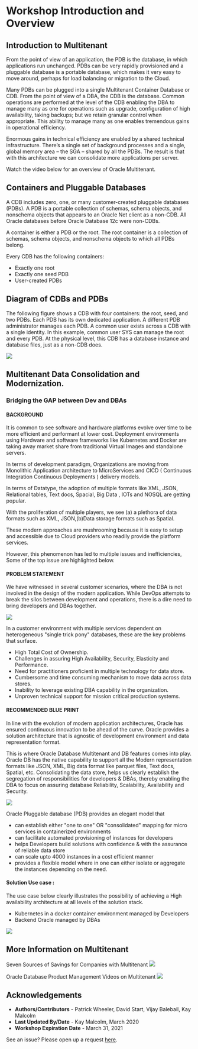 # Workshop Introduction and Overview #

## Introduction to Multitenant ##
From the point of view of an application, the PDB is the database, in which applications run unchanged. PDBs can be very rapidly provisioned and a pluggable database is a portable database, which makes it very easy to move around, perhaps for load balancing or migration to the Cloud.

Many PDBs can be plugged into a single Multitenant Container Database or CDB. From the point of view of a DBA, the CDB is the database. Common operations are performed at the level of the CDB enabling the DBA to manage many as one for operations such as upgrade, configuration of high availability, taking backups; but we retain granular control when appropriate. This ability to manage many as one enables tremendous gains in operational efficiency.

Enormous gains in technical efficiency are enabled by a shared technical infrastructure. There’s a single set of background processes and a single, global memory area – the SGA – shared by all the PDBs. The result is that with this architecture we can consolidate more applications per server.

Watch the video below for an overview of Oracle Multitenant.

[](youtube:I7cygRKBbI8)

## Containers and Pluggable Databases

A CDB includes zero, one, or many customer-created pluggable databases (PDBs). A PDB is a portable collection of schemas, schema objects, and nonschema objects that appears to an Oracle Net client as a non-CDB. All Oracle databases before Oracle Database 12c were non-CDBs.

A container is either a PDB or the root. The root container is a collection of schemas, schema objects, and nonschema objects to which all PDBs belong.

Every CDB has the following containers:
- Exactly one root
- Exactly one seed PDB
- User-created PDBs

## Diagram of CDBs and PDBs

The following figure shows a CDB with four containers: the root, seed, and two PDBs. Each PDB has its own dedicated application. A different PDB administrator manages each PDB. A common user exists across a CDB with a single identity. In this example, common user SYS can manage the root and every PDB. At the physical level, this CDB has a database instance and database files, just as a non-CDB does.

![](./images/arch.png " ")

## Multitenant Data Consolidation and Modernization.

###  Bridging the GAP between Dev and DBAs

#### BACKGROUND


<p>
It is common to see software and hardware platforms evolve over time to be more efficient and performant at lower cost. Deployment environments using Hardware and software frameworks like Kubernetes and Docker are taking away market share from traditional Virtual Images and standalone servers.
<p>
In terms of development paradigm, Organizations are moving from Monolithic Application architecture to MicroServices and CICD ( Continuous Integration Continuous Deployments ) delivery models.
<p>
In terms of Datatype, the adoption of multiple formats like XML, JSON, Relational tables, Text docs, Spacial, Big Data , IOTs and NOSQL are getting popular.

With the proliferation of multiple players, we see (a) a plethora of data formats such as XML, JSON,(b)Data storage formats such as Spatial.
<p>
These modern approaches  are  mushrooming because it is easy to setup and accessible due to Cloud providers who readily provide the platform services.

However, this phenomenon has led to multiple issues and inefficiencies, Some of the top issue are highlighted below.


#### PROBLEM STATEMENT
<p>
We have witnessed in several customer scenarios, where the DBA is not involved in the design of the modern application. While DevOps attempts to break the silos between development and operations, there is a dire need to bring developers and DBAs together.

![](images/MicroservicesInDocker.png " ")

In a customer environment with  multiple  services dependent on heterogeneous "single trick pony" databases, these are the key problems that surface.

- High Total Cost of Ownership.
- Challenges in assuring High Availability, Security, Elasticity and Performance.
- Need for practitioners proficient in multiple  technology for data store.
- Cumbersome and time consuming mechanism  to move data across data stores.
- Inability to leverage existing DBA capability in the organization.
- Unproven technical support for mission critical production systems.

#### RECOMMENDED BLUE PRINT
<p>
In line with the evolution of  modern application architectures, Oracle has ensured continuous innovation to be ahead of the curve. Oracle provides a solution architecture that is agnostic of development environment and data representation format.

<P>
This is where Oracle Database Multitenant and DB features comes into play. Oracle DB has the native capability to support all the Modern representation formats like JSON, XML, Big data format like parquet files, Text docs, Spatial, etc.
Consolidating the data store, helps us clearly establish the segregation of responsibilities for developers & DBAs, thereby enabling the DBA to focus on  assuring database Reliability, Scalability, Availability and Security.

![](images/MicroServiceCDB.png " ")

Oracle Pluggable database (PDB) provides an elegant model that

- can establish either "one to one" OR "consolidated" mapping for micro services in containerized environments
- can facilitate automated provisioning   of instances for developers
- helps Developers build solutions with confidence & with the assurance of reliable data store
- can scale upto 4000 instances in a cost efficient manner
- provides a flexible model where in one can either isolate or aggregate the instances depending on the need.

#### **Solution Use case :**  
The  use case below clearly illustrates the possibility of achieving  a High availability architecture at all levels of the solution stack.

- Kubernetes in a docker container environment managed by Developers
- Backend Oracle managed by DBAs


![](images/MordernArchtecture.png " ")

## More Information on Multitenant

Seven Sources of Savings for Companies with Multitenant
<a href="https://www.youtube.com/watch?v=beB8_jS7Vh0&list=PLdtXkK5KBY55xRePeQfgTOK6rYScVsMcN">![](./images/sevensources.png " ") </a>

Oracle Database Product Management Videos on Multitenant
<a href="https://www.youtube.com/channel/UCr6mzwq_gcdsefQWBI72wIQ/search?query=multitenant">![](./images/youtube.png " ") </a>

## Acknowledgements

- **Authors/Contributors** - Patrick Wheeler, David Start, Vijay Balebail, Kay Malcolm
- **Last Updated By/Date** - Kay Malcolm, March 2020
- **Workshop Expiration Date** - March 31, 2021

See an issue?  Please open up a request [here](https://github.com/oracle/learning-library/issues).
